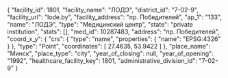 {
    "facility_id": 1801,
    "facility_name": "ЛОДЭ",
    "district_id": "7-02-9",
    "facility_url": "lode.by",
    "facility_address": "пр. Победителей",
    "ap_1": "133",
    "name": "ЛОДЭ",
    "type": "Медицинский центр",
    "state": "private institution",
    "stats": [],
    "med_id": 10287483,
    "address": "пр. Победителей",
    "coord_x_y": {
        "crs": {
            "type": "name",
            "properties": {
                "name": "EPSG:4326"
            }
        },
        "type": "Point",
        "coordinates": [
            27.4635,
            53.9422
        ]
    },
    "place_name": "Минск",
    "place_type": "city",
    "year_of_closing": null,
    "year_of_opening": "1992",
    "healthcare_facility_key": 1801,
    "administrative_division_id": "7-02-9"
}